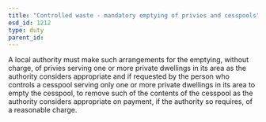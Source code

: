 ```yaml
---
title: "Controlled waste - mandatory emptying of privies and cesspools"
esd_id: 1212
type: duty
parent_id:  
---
```


A local authority must make such arrangements for the emptying, without charge, of privies serving one or more private dwellings in its area as the authority considers appropriate and if requested by the person who controls a cesspool serving only one or more private dwellings in its area to empty the cesspool, to remove such of the contents of the cesspool as the authority considers appropriate on payment, if the authority so requires, of a reasonable charge.

